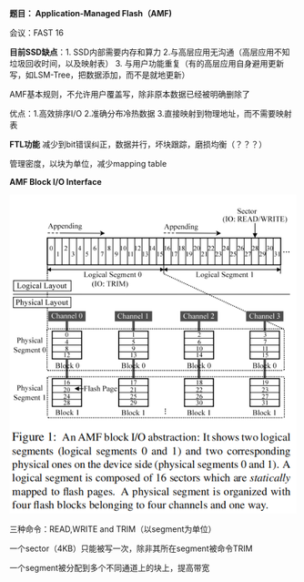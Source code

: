 **题目： Application-Managed Flash（AMF)**

会议：FAST 16

**目前SSD缺点**：1. SSD内部需要内存和算力 2.与高层应用无沟通（高层应用不知垃圾回收时间，以及映射表） 3. 与用户功能重复（有的高层应用自身避用更新写，如LSM-Tree，把数据添加，而不是就地更新）

AMF基本规则，不允许用户覆盖写，除非原本数据已经被明确删除了

优点：1.高效排序I/O 2.准确分布冷热数据 3.直接映射到物理地址，而不需要映射表

**FTL功能** 减少到bit错误纠正，数据并行，坏块跟踪，磨损均衡（？？？）

管理密度，以块为单位，减少mapping table

**AMF Block I/O Interface**

![img](image/Application-Managed-Flash-fast16/1634819112054.png)

三种命令：READ,WRITE and TRIM（以segment为单位）

一个sector（4KB）只能被写一次，除非其所在segment被命令TRIM

一个segment被分配到多个不同通道上的块上，提高带宽
